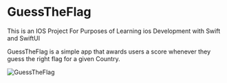 # GuessTheFlag

This is an IOS Project For Purposes of Learning ios Development with Swift and SwiftUI

GuessTheFlag is a simple app that awards users a score whenever they guess the right flag for a given Country.

![GuessTheFlag](https://user-images.githubusercontent.com/39113577/226599536-85050fbe-4787-4393-a637-14835d2a880f.png)
